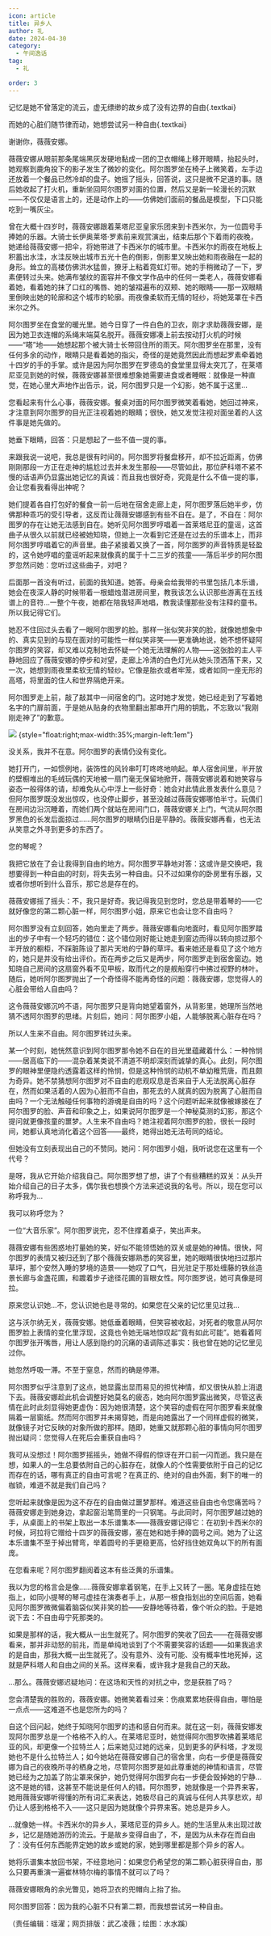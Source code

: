 ```yaml
---
icon: article
title: 异乡人
author: 礼
date: 2024-04-30
category:
  - 午间逸话
tag:
  - 礼

order: 3
---
```


记忆是她不曾落定的流云，虚无缥缈的故乡成了没有边界的自由{.textkai}

而她的心脏们随节律而动，她想尝试另一种自由{.textkai}

<!-- more -->

谢谢你，薇薇安娜。

薇薇安娜从眼前那条尾端黑灰发硬地黏成一团的卫衣帽绳上移开眼睛，抬起头时，她观察到鹿角投下的影子发生了微妙的变化。阿尔图罗坐在椅子上微笑着，左手边还放着一个餐品已然冷却的盘子。她摇了摇头，回答说，这只是微不足道的事。随后她收起了打火机，重新坐回阿尔图罗对面的位置，然后又是新一轮漫长的沉默——不仅仅是语言上的，还是动作上的——仿佛她们面前的餐品是模型，下口只能吃到一嘴灰尘。

曾在大概十四岁时，薇薇安娜跟着莱塔尼亚皇家乐团来到卡西米尔，为一位圆号手捧她的乐器。大骑士长伊奥莱塔·罗素前来观赏演出，结束后那个下着雨的夜晚，她递给薇薇安娜一把伞，将她带进了卡西米尔的城市里。卡西米尔的雨夜在地板上积蓄出水洼，水洼反映出城市五光十色的倒影，倒影里又映出她和雨夜融在一起的身形。耸立的高楼仿佛洪水猛兽，獠牙上粘着霓虹灯带。她的手稍微动了一下，罗素便转过头来。她满布皱纹的面容并不像文学作品中的任何一类老人，薇薇安娜看着她，看着她的抹了口红的嘴唇、她的皱褶遍布的双颊、她的眼睛——那一双眼睛里倒映出她的轮廓和这个城市的轮廓。雨夜像柔软而无情的轻纱，将她笼罩在卡西米尔之外。

阿尔图罗坐在食堂的暖光里。她今日穿了一件白色的卫衣，刚才求助薇薇安娜，是因为她卫衣连帽的系绳末端莫名脱开。薇薇安娜凑上前去按动打火机的时候——“嗒”地——她想起那个被大骑士长带回住所的雨天。阿尔图罗坐在那里，没有任何多余的动作，眼睛只是看着她的指尖，奇怪的是她竟然因此而想起罗素牵着她十四岁的手的手掌。或许是因为阿尔图罗在罗德岛的食堂里显得太突兀了，在莱塔尼亚见到她的时候，薇薇安娜甚至很难想象她需要进食或者睡眠：就像是一种直觉，在她心里大声地作出告示，说，阿尔图罗只是一个幻影，她不属于这里…

您看起来有什么心事，薇薇安娜。餐桌对面的阿尔图罗微笑着看她，她回过神来，才注意到阿尔图罗的目光正注视着她的眼睛；很快，她又发觉注视对面坐着的人这件事是她先做的。

她垂下眼睛，回答：只是想起了一些不值一提的事。

来跟我说一说吧，我总是很有时间的。阿尔图罗将餐盘移开，却不拉近距离，仿佛刚刚那段一方正在走神的尴尬过去并未发生那般——尽管如此，那位萨科塔不紧不慢的话语声仍显露出她记忆的真诚：而且我也很好奇，究竟是什么不值一提的事，会让您看我看得出神呢？

她们提着各自打包好的餐食一前一后地在宿舍走廊上走，阿尔图罗落后她半步，仿佛那种乖巧的受引导者，这反而让薇薇安娜感到有些不自在。是了，不自在：阿尔图罗的存在让她无法感到自在。她听见阿尔图罗哼唱着一首莱塔尼亚的童谣，这首曲子从很久以前就已经被她知晓，但她上一次看到它还是在过去的乐谱本上，而非阿尔图罗哼唱着它的声音里。曲子紧接着又换了一首，阿尔图罗的声音特质是轻盈的，这令她哼唱的童谣听起来就像真的属于十二三岁的孩童——落后半步的阿尔图罗忽然问她：您听过这些曲子，对吧？

后面那一首没有听过，前面的我知道。她答。母亲会给我带的书里包括几本乐谱，她会在夜深人静的时候带着一根蜡烛潜进房间里，教我该怎么认识那些游离在五线谱上的音符…一整个午夜，她都在陪我轻声地唱，教我读懂那些没有注释的童书。所以我记得它们。

她忍不住回过头去看了一眼阿尔图罗的脸。那样一张似笑非笑的脸，就像她想象中的、真实见到的与现在面对的可能性一样似笑非笑——更准确地说，她不想怀疑阿尔图罗的笑容，却又难以克制地去怀疑一个她无法理解的人物——这张脸的主人平静地回应了薇薇安娜的停步和对望，走廊上冷清的白色灯光从她头顶洒落下来，又一次，她想到雨夜里柔软无情的轻纱。它像是胎衣或者牢笼，或者如同一座无形的高塔，将里面的住人和世界隔绝开来。

阿尔图罗走上前，敲了敲其中一间宿舍的门。这时她才发觉，她已经走到了写着她名字的门扉前面，于是她从贴身的衣物里翻出那串开门用的钥匙，不忘致以“我刚刚走神了”的歉意。

![](./res/illustration/文章配图（水水蹊）.webp) {style="float:right;max-width:35%;margin-left:1em"}

没关系，我并不在意。阿尔图罗的表情仍没有变化。

她打开门，一如惯例地，装饰性的风铃串叮叮咚咚地响起。单人宿舍间里，半开放的壁橱堆出的毛绒玩偶的天地被一扇门毫无保留地掀开，薇薇安娜说着和她笑容与姿态一般得体的请，却难免从心中浮上一些好奇：她会对此情此景发表什么意见？但阿尔图罗既没发出惊叹，也没停止脚步，甚至没越过薇薇安娜哪怕半寸。玩偶们在房间边沿沉睡着，而她们两个就站在房间门口，薇薇安娜关上门，气流从阿尔图罗黑色的长发后面掠过……阿尔图罗的眼睛仍旧是平静的。薇薇安娜再看，也无法从笑意之外寻到更多的东西了。

您的琴呢？

我把它放在了会让我得到自由的地方。阿尔图罗平静地对答：这或许是交换吧，我想要得到一种自由的时刻，将失去另一种自由。只不过如果你的卧房里有乐器，又或者你想听到什么音乐，那它总是存在的。

薇薇安娜摇了摇头：不，我只是好奇。我记得我见到您时，您总是带着琴的——它就好像您的第二颗心脏一样，阿尔图罗小姐，原来它也会让您不自由吗？

阿尔图罗没有立刻回答，她向里走了两步。薇薇安娜看向地面时，看见阿尔图罗踏出的步子中有一个轻巧的错位：这个错位刚好能让她走到窗边而得以转向掠过那个半开放的橱柜，不踩脏陈设了那片天地的宁静的草坪。看来她还是看见了这个地方的，她只是并没有给出评价。而在两步之后又是两步，阿尔图罗走到宿舍窗边。她知晓自己房间的这扇窗外看不见甲板，取而代之的是舰船穿行中拂过视野的林叶。随后，她听阿尔图罗抛出了一个奇怪得不能再奇怪的问题：薇薇安娜，您觉得人的心脏会带给人自由吗？

这令薇薇安娜沉吟不语，阿尔图罗只是背向她望着窗外，从背影里，她理所当然地猜不透阿尔图罗的思绪。片刻后，她问：阿尔图罗小姐，人能够脱离心脏存在吗？

所以人生来不自由。阿尔图罗转过头来。

某一个时刻，她恍然意识到阿尔图罗那令她不自在的目光里蕴藏着什么：一种怜悯——居高临下的——混杂着某类说不清道不明却深刻而诚挚的真心。此刻，阿尔图罗的眼神里便隐约透露着这样的怜悯，但是这种怜悯的动机不单幼稚荒唐，而且颇为奇异。她不禁猜想阿尔图罗对不自由的悲观叹息是否来自于人无法脱离心脏存在，然而如果活着的人因为心脏而不自由，那死去的人就真的因为脱离了心脏而自由吗？一个无法触碰任何事物的游魂是自由的吗？这个问题听起来就像被嫁接在了阿尔图罗的脸、声音和印象之上，如果说阿尔图罗是一个神秘莫测的幻影，那这个提问就更像孩童的噩梦。人生来不自由吗？她注视着阿尔图罗的脸，很长一段时间，她都认真地消化着这个回答——最终，她得出她无法苟同的结论。

但她没有立刻表现出自己的不赞同。她问：阿尔图罗小姐，我听说您在这里有一个代号？

是呀，我从它开始介绍我自己。阿尔图罗想了想，讲了个有些糟糕的双关：从头开始介绍自己的日子太多，偶尔我也想换个方法来述说我的名号。所以，现在您可以称呼我为…

我可以称呼您为？

一位“大音乐家”。阿尔图罗说完，忍不住撑着桌子，笑出声来。

薇薇安娜有些困惑地打量她的笑，好似不能领悟她的双关或是她的神情。很快，阿尔图罗的表情又被归还到了那个薇薇安娜熟悉的笑容里，她的眼睛很快地扫过那片草坪，那个安然入睡的梦境的造景——她叹了口气，目光驻足于那处缠藤的铁丝造景长廊与金盏花圃，和踱着步子途径花圃的盲眼女性。阿尔图罗说，她可真像是珂拉。

原来您认识她…不，您认识她也是寻常的。如果您在父亲的记忆里见过我…

这与沃尔纳无关，薇薇安娜。她低垂着眼睛，但笑容被收起，对死者的敬意从阿尔图罗脸上表情的变化里浮现，这竟也令她无端地惊叹起“竟有如此可能”。她看着阿尔图罗张开嘴唇，用让人感到隐约的沉痛的语调陈述事实：我也曾在她的记忆里见过你。

她忽然呼吸一滞。不至于窒息，然而的确是停滞。

阿尔图罗似乎注意到了这点，她显露出显而易见的担忧神情，却又很快从脸上消退下去。薇薇安娜趁此机会调整好她莫名的疲态，她向阿尔图罗露出微笑，尽管这表情在此时此刻显得她更虚伪：因为她很清楚，这个笑容的虚假在阿尔图罗看来就像隔着一层窗纸。然而阿尔图罗并未揭穿她，而是向她露出了一个同样虚假的微笑，就像镜子对它反映的对象所做的那样。随即，她重又就那颗心脏的事情向阿尔图罗抛出疑问：您觉得人在死后会重获自由吗？

我可从没想过！阿尔图罗摇摇头，她做不得假的惊讶在开口前一闪而逝。我只是在想，如果人的一生总要依附自己的心脏存在，就像人的个性需要依附于自己的记忆而存在的话，哪有真正的自由可言呢？在真正的、绝对的自由外面，剩下的唯一的枷锁，难道不就是我们自己吗？

您听起来就像是因为这不存在的自由做过噩梦那样。难道这些自由也令您痛苦吗？薇薇安娜走到她身边，拿起窗沿笔筒里的一只钢笔。与此同时，阿尔图罗越过她的手，从桌面上的书架上取出一本乐谱集本——薇薇安娜记得它：在初到卡西米尔的时候，珂拉将它赠给十四岁的薇薇安娜，塞在她和她手捧的圆号之间。她为了让这本乐谱集不至于掉出臂弯，举着圆号的手更稳更高，恰好挡住她双角以下的所有面庞。

在您看来呢？阿尔图罗翻阅着这本有些泛黄的乐谱集。

我以为您的格言会是像……薇薇安娜拿着钢笔，在手上又转了一圈。笔身虚挂在她指上，如同小提琴的琴弓虚挂在演奏者手上，从那一根食指划出的空间后面，她看见阿尔图罗微微偏着脑袋似笑非笑的脸——安静地等待着，像个听众的脸。于是她说下去：不自由毋宁死那类的。

如果是那样的话，我大概从一出生就死了。阿尔图罗的笑收了回去——在薇薇安娜看来，那并非动怒的前兆，而是单纯地谈到了个不需要笑容的话题——如果我追求的是自由，那我大概一出生就死了。没有意外、没有可能、没有概率性地死掉，这就是萨科塔人和自由之间的关系。这样来看，或许我才是我自己的天敌。

…那么。薇薇安娜迟疑地问：在这场和天性的对抗之中，您是获胜了吗？

您会清楚我的胜败的，薇薇安娜。她微笑着看过来：伤痕累累地获得自由，哪怕是一点点——这难道不也是您所为的吗？

自这个回问起，她终于知晓阿尔图罗的违和感自何而来。就在这一刻，薇薇安娜发现阿尔图罗总是一个格格不入的人。在莱塔尼亚时，她觉得阿尔图罗吹拂着莱塔尼亚的风，却更像一个拉特兰人；后来她见过她的远亲，见到更多的萨科塔，才发现她也不是什么拉特兰人；如今她站在薇薇安娜自己的宿舍里，向右一步便是薇薇安娜为自己的夜晚所寻的栖身之地，尽管阿尔图罗是如此尊重她的神情和语言，尽管她已经为之加盖了防尘罩来保护，她仍觉得阿尔图罗向右一步便会毁掉她的宁静…这不是她的错，这甚至不能说是任何人的错。阿尔图罗，她就像是一个异界来客，她用薇薇安娜听得懂的所有词汇来表达，她极尽自己的真诚与任何人共享悲欢，却仍让人感到格格不入——这只是因为她就像个异界来客。她总是异乡人。

…就像她一样。卡西米尔的异乡人，莱塔尼亚的异乡人。她的生活里从未出现过故乡，记忆是随她游历的流云。于是故乡变得自由了，不，是因为从未存在而自由了：没有任何东西能界定她的故乡或她的家，她到哪里都是那个异乡的客人。

她将乐谱集本放回书架，不经意地问：如果您仍希望您的第二颗心脏获得自由，那么只要再重演一遍崔林特尔梅的事情不就可以了吗？

薇薇安娜眼角的余光瞥见，她将卫衣的兜帽向上抬了抬。

阿尔图罗回答：因为我的心脏不只有第二颗，而我想尝试另一种自由。  <eod />

（责任编辑：瑶濯；网页排版：武乙凌薇；绘图：水水蹊）

<FakeAds />